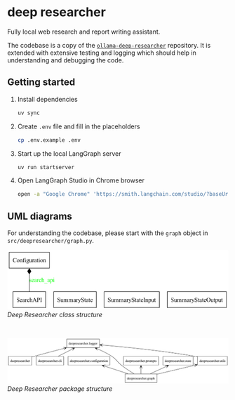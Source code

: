 # deep researcher

Fully local web research and report writing assistant.

The codebase is a copy of the [`ollama-deep-researcher`](https://github.com/langchain-ai/ollama-deep-researcher) repository. It is extended with extensive testing and logging which should help in understanding and debugging the code.

## Getting started
1. Install dependencies
    ```bash
    uv sync
    ```
2. Create `.env` file and fill in the placeholders
    ```bash
    cp .env.example .env
    ```
3. Start up the local LangGraph server
    ```bash
    uv run startserver
    ```
4. Open LangGraph Studio in Chrome browser
    ```bash
    open -a "Google Chrome" 'https://smith.langchain.com/studio/?baseUrl=http://127.0.0.1:2024'
    ```

## UML diagrams

For understanding the codebase, please start with the `graph` object in `src/deepresearcher/graph.py`.

![class diagram](./uml/classes.png "Deep Researcher class structure")
<br>*Deep Researcher class structure*

<br>

![package diagram](./uml/packages.png "Deep Researcher package structure")
<br>*Deep Researcher package structure*
